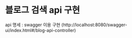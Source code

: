 # 블로그 검색 api 구현

api 명세 : swagger 이용 구현
(http://localhost:8080/swagger-ui/index.html#/blog-api-controller)